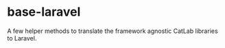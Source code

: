 # base-laravel
A few helper methods to translate the framework agnostic CatLab libraries
to Laravel.